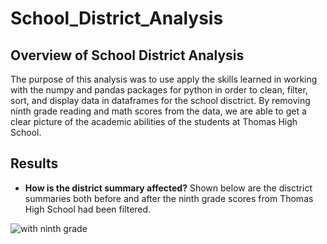 # School_District_Analysis

## Overview of School District Analysis
The purpose of this analysis was to use apply the skills learned in working with the numpy and pandas packages for python in order to clean, filter, sort, and display data in dataframes for the school disctrict. By removing ninth grade reading and math scores from the data, we are able to get a clear picture of the academic abilities of the students at Thomas High School. 

## Results
* **How is the district summary affected?**
Shown below are the disctrict summaries both before and after the ninth grade scores from Thomas High School had been filtered.

![with ninth grade]("\Resources\dist_summary_unfiltered.png")
